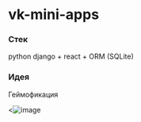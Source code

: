 # vk-mini-apps

### Стек
python django + react + ORM (SQLite)

### Идея
Геймофикация  

<![image](https://user-images.githubusercontent.com/92402616/235150222-56ecfdcb-971d-444c-a287-7b375286ae55.png)
